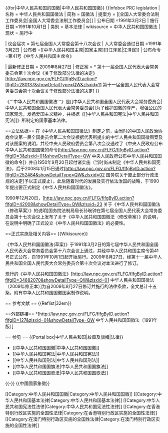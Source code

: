 {{for|中华人民共和国的国徽|中华人民共和国国徽}}
 {{Infobox PRC legislation
| 名称 = 中华人民共和国国徽法
| 简称 = 国徽法
| 提案方 = [[全国人大常委会法制工作委员会|全国人大常委会法制工作委员会]]
| 公布日期 =1991年3月2日
| 施行日期 =1991年10月1日 
| 类别 = 基本法律
| wikisource = 中华人民共和国国徽法
| 现状 = 施行中
<!-- 立法 -->
| 议会届次 = 第七届全国人大常委会第十八次会议
| 人大常委会通过日期 =1991年3月2日
| 公布者 =[[中华人民共和国主席|国家主席]][[江泽民|江泽民]]
| 公布命令 =第41号《中华人民共和国主席令》
<!-- 修正 -->
| 最新修正日期 = 2009年8月27日
| 修正案 = * 第十一届全国人民代表大会常务委员会第十次会议《关于修改部分法律的决定》<ref>[http://law.npc.gov.cn/FLFG/flfgByID.action?flfgID=280137&showDetailType=QW&zlsxid=11 第十一届全国人民代表大会常务委员会第十次会议关于修改部分法律的决定]</ref>
}}

《'''中华人民共和国国徽法'''》是[[中华人民共和国全国人民代表大会常务委员会|中华人民共和国全国人民代表大会常务委员会]]为了维护国徽的尊严，增强公民的国家观念，发扬爱国主义精神，并根据《[[中华人民共和国宪法|中华人民共和国宪法]]》所制定的国家基本法律。

==立法依据==
在《中华人民共和国国徽法》制定之前，由当时的中国人民政治协商会议第一届全国委员会第二次会议根据代表所提出的中华人民共和国国徽图案及对该图案的说明，并经中央人民政府委员会第八次会议通过了《中央人民政府公布中华人民共和国国徽的命令<ref>[http://law.npc.gov.cn/FLFG/flfgByID.action?flfgID=3&zlsxid=01&showDetailType=QW 中央人民政府公布中华人民共和国国徽的命令]</ref>》并自1950年9月20日起付诸实施（当时尚未制定《中华人民共和国宪法》，后于2008年1月15日通过[http://law.npc.gov.cn/FLFG/flfgByID.action?flfgID=252484&showDetailType=QW&zlsxid=02 国务院关于废止部分行政法规的决定]予以正式废止）。此后随着时代的发展及实行依法治国的战略，于1990年提出要正式制定《中华人民共和国国徽法》。

1990年12月20日，<ref>[http://law.npc.gov.cn/FLFG/flfgByID.action?flfgID=42008&showDetailType=QW&zlsxid=23 关于《中华人民共和国国徽法（修改草案）》的说明]</ref>国务院法制局局长孙琬钟在第七届全国人民代表大会常务委员会第十七次会议上发布了关于《中华人民共和国国徽法（修改草案）》的说明，在说明中明确了正式设立《中华人民共和国国徽法》的必要性。

==正式实施及相关内容==
{{Wikisource}}

《中华人民共和国国徽法(草案)》于1991年3月2日的第七届中华人民共和国全国人民代表大会常务委员会第十八次会议上通过，并经中华人民共和国主席令第41号正式公布，自1991年10月1日起开始施行。2009年8月27日，经第十一届中华人民共和国全国人民代表大会常务委员会第十次会议对本法进行了修订。

现行的《中华人民共和国国徽法》<ref>[http://law.npc.gov.cn/FLFG/flfgByID.action?flfgID=34882070&showDetailType=QW&zlsxid=01 中华人民共和国国徽法（2009年修正本）]</ref>为自2009年8月27日修订并施行的法律条款，全文总计十五条，附有中华人民共和国国徽图案制作说明。

== 参考文献 ==
{{Reflist|32em}}

==外部链接==
*[http://law.npc.gov.cn/FLFG/flfgByID.action?flfgID=127&zlsxid=01&showDetailType=QW 中华人民共和国国徽法（1991年版）]

== 参见 ==
{{Portal box|中华人民共和国|紋章及旗幟|法律}}
* [[中华人民共和国国徽|中华人民共和国国徽]]
* [[中华人民共和国宪法|中华人民共和国宪法]]
* [[中华人民共和国刑法|中华人民共和国刑法]]
* [[中华人民共和国国旗法|中华人民共和国国旗法]]
* [[中华人民共和国国歌法|中华人民共和国国歌法]]

{{-}}
{{中國國家象徵}}

[[Category:中华人民共和国国徽|Category:中华人民共和国国徽]]
[[Category:中华人民共和国基本法律|Category:中华人民共和国基本法律]]
[[Category:中华人民共和国宪法性法律|Category:中华人民共和国宪法性法律]]
[[Category:在香港特别行政区实施的全国性法律|Category:在香港特别行政区实施的全国性法律]]
[[Category:在澳门特别行政区实施的全国性法律|Category:在澳门特别行政区实施的全国性法律]]